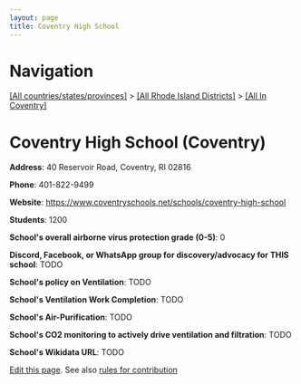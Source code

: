 ```yaml
---
layout: page
title: Coventry High School
---
```

# Navigation

[[All countries/states/provinces]](../../..) > [[All Rhode Island Districts]](../..) > [[All In Coventry]](..)

# Coventry High School (Coventry)

**Address**: 40 Reservoir Road, Coventry, RI 02816

**Phone**: 401-822-9499

**Website**: <https://www.coventryschools.net/schools/coventry-high-school>

**Students**: 1200

**School's overall airborne virus protection grade (0-5)**: 0

**Discord, Facebook, or WhatsApp group for discovery/advocacy for THIS school**: TODO

**School's policy on Ventilation**: TODO

**School's Ventilation Work Completion**: TODO

**School's Air-Purification**: TODO

**School's CO2 monitoring to actively drive ventilation and filtration**: TODO

**School's Wikidata URL**: TODO


[Edit this page](https://github.com/ventilate-schools/RI/edit/main/./Coventry/Coventry_High_School.md). See also [rules for contribution](../../../contribution-rules/)